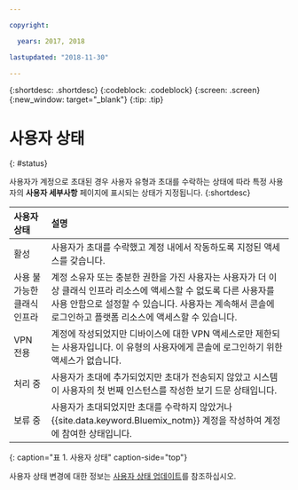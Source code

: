 ```yaml
---

copyright:

  years: 2017, 2018

lastupdated: "2018-11-30"

---
```


{:shortdesc: .shortdesc}
{:codeblock: .codeblock}
{:screen: .screen}
{:new_window: target="_blank"}
{:tip: .tip}


# 사용자 상태
{: #status}

사용자가 계정으로 초대된 경우 사용자 유형과 초대를 수락하는 상태에 따라 특정 사용자의 **사용자 세부사항** 페이지에 표시되는 상태가 지정됩니다.
{:shortdesc}

| 사용자 상태 |설명 |
|:-----------|:------------|
|활성 | 사용자가 초대를 수락했고 계정 내에서 작동하도록 지정된 액세스를 갖습니다. |
| 사용 불가능한 클래식 인프라 | 계정 소유자 또는 충분한 권한을 가진 사용자는 사용자가 더 이상 클래식 인프라 리소스에 액세스할 수 없도록 다른 사용자를 사용 안함으로 설정할 수 있습니다. 사용자는 계속해서 콘솔에 로그인하고 플랫폼 리소스에 액세스할 수 있습니다. |
| VPN 전용 | 계정에 작성되었지만 디바이스에 대한 VPN 액세스로만 제한되는 사용자입니다. 이 유형의 사용자에게 콘솔에 로그인하기 위한 액세스가 없습니다. |
|처리 중 | 사용자가 초대에 추가되었지만 초대가 전송되지 않았고 시스템이 사용자의 첫 번째 인스턴스를 작성한 보기 드문 상태입니다. |
|보류 중 | 사용자가 초대되었지만 초대를 수락하지 않았거나 {{site.data.keyword.Bluemix_notm}} 계정을 작성하여 계정에 참여한 상태입니다. |
{: caption="표 1. 사용자 상태" caption-side="top"}

사용자 상태 변경에 대한 정보는 [사용자 상태 업데이트](/docs/iam/update_status.html#status)를 참조하십시오.

